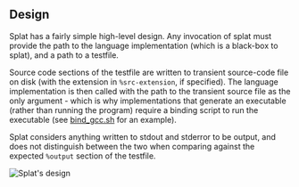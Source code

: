 
## Design

Splat has a fairly simple high-level design. Any invocation of splat must provide the path to the language implementation 
(which is a black-box to splat), and a path to a testfile.

Source code sections of the testfile are written to transient source-code file on disk (with the extension in `%src-extension`, 
if specified). The language implementation is then called with the path to the transient source file as the only argument - 
which is why implementations that generate an executable (rather than running the program) require a binding script to run 
the executable (see [bind_gcc.sh](examples/bind_gcc.sh) for an example).

Splat considers anything written to stdout and stderror to be output, and does not distinguish between the two when comparing 
against the expected `%output` section of the testfile.


![Splat's design](plat_highlevel.svg "High level design")
